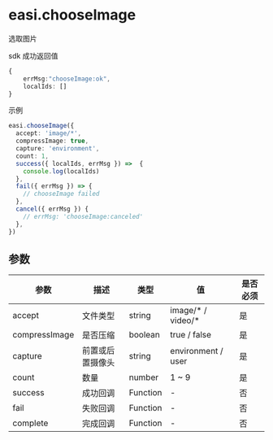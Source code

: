 # easi.chooseImage

选取图片

sdk 成功返回值

```TypeScript
{
    errMsg:"chooseImage:ok",
    localIds: []
}
```

示例

```TypeScript
easi.chooseImage({
  accept: 'image/*',
  compressImage: true,
  capture: 'environment',
  count: 1,
  success({ localIds, errMsg }) =>  {
    console.log(localIds)
  },
  fail({ errMsg }) => {
    // chooseImage failed
  },
  cancel({ errMsg }) {
    // errMsg: 'chooseImage:canceled'
  },
})
```

## 参数

| 参数          | 描述             | 类型     | 值                  | 是否必须 |
| ------------- | ---------------- | -------- | ------------------- | -------- |
| accept        | 文件类型         | string   | image/\* / video/\* | 是       |
| compressImage | 是否压缩         | boolean  | true / false        | 是       |
| capture       | 前置或后置摄像头 | string   | environment / user  | 是       |
| count         | 数量             | number   | 1 ~ 9               | 是       |
| success       | 成功回调         | Function | -                   | 否       |
| fail          | 失败回调         | Function | -                   | 否       |
| complete      | 完成回调         | Function | -                   | 否       |
